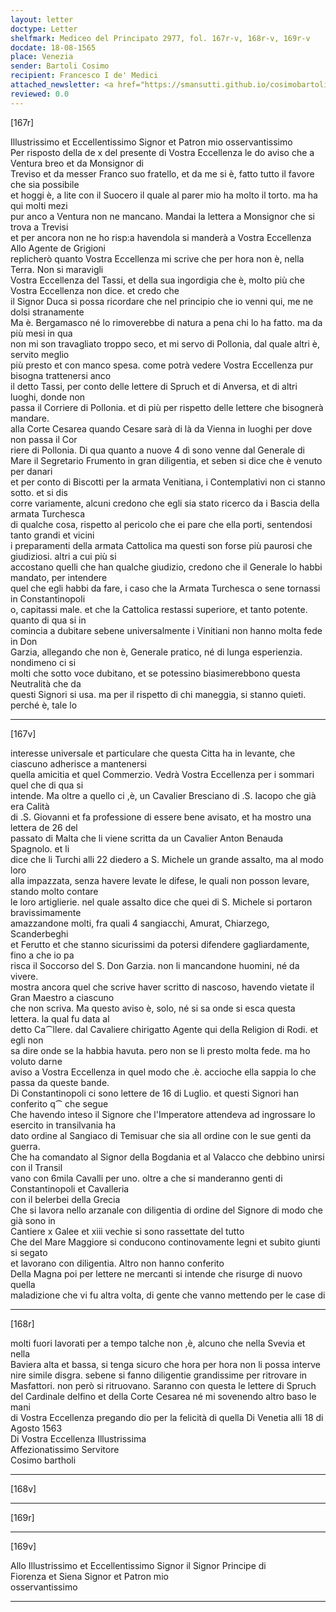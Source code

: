 ```yaml
---
layout: letter
doctype: Letter
shelfmark: Mediceo del Principato 2977, fol. 167r-v, 168r-v, 169r-v
docdate: 18-08-1565
place: Venezia
sender: Bartoli Cosimo
recipient: Francesco I de' Medici
attached_newsletter: <a href="https://smansutti.github.io/cosimobartoli/texts/3079_129/">3079_129</a>
reviewed: 0.0
---
```


[167r]  
  
  
Illustrissimo et Eccellentissimo Signor et Patron mio osservantissimo  
Per risposto della de x del presente di Vostra Eccellenza le do aviso che a Ventura breo et da Monsignor di  
Treviso et da messer Franco suo fratello, et da me si è, fatto tutto il favore che sia possibile  
et hoggi è, a lite con il Suocero il quale al parer mio ha molto il torto. ma ha qui molti mezi  
pur anco a Ventura non ne mancano. Mandai la lettera a Monsignor che si trova a Trevisi  
et per ancora non ne ho risp:a havendola si manderà a Vostra Eccellenza Allo Agente de Grigioni  
replicherò quanto Vostra Eccellenza mi scrive che per hora non è, nella Terra. Non si maravigli  
Vostra Eccellenza del Tassi, et della sua ingordigia che è, molto più che Vostra Eccellenza non dice. et credo che  
il Signor Duca si possa ricordare che nel principio che io venni qui, me ne dolsi stranamente  
Ma è. Bergamasco né lo rimoverebbe di natura a pena chi lo ha fatto. ma da più mesi in qua  
non mi son travagliato troppo seco, et mi servo di Pollonia, dal quale altri è, servito meglio  
più presto et con manco spesa. come potrà vedere Vostra Eccellenza pur bisogna trattenersi anco  
il detto Tassi, per conto delle lettere di Spruch et di Anversa, et di altri luoghi, donde non  
passa il Corriere di Pollonia. et di più per rispetto delle lettere che bisognerà mandare.  
alla Corte Cesarea quando Cesare sarà di là da Vienna in luoghi per dove non passa il Cor  
riere di Pollonia. Di qua quanto a nuove 4 dì sono venne dal Generale di  
Mare il Segretario Frumento in gran diligentia, et seben si dice che è venuto per danari  
et per conto di Biscotti per la armata Venitiana, i Contemplativi non ci stanno sotto. et si dis  
corre variamente, alcuni credono che egli sia stato ricerco da i Bascia della armata Turchesca  
di qualche cosa, rispetto al pericolo che ei pare che ella porti, sentendosi tanto grandi et vicini  
i preparamenti della armata Cattolica ma questi son forse più paurosi che giudiziosi. altri a cui più si  
accostano quelli che han qualche giudizio, credono che il Generale lo habbi mandato, per intendere  
quel che egli habbi da fare, i caso che la Armata Turchesca o sene tornassi in Constantinopoli  
o, capitassi male. et che la Cattolica restassi superiore, et tanto potente. quanto di qua si in  
comincia a dubitare sebene universalmente i Vinitiani non hanno molta fede in Don  
Garzia, allegando che non è, Generale pratico, né di lunga esperienzia. nondimeno ci si  
molti che sotto voce dubitano, et se potessino biasimerebbono questa Neutralità che da  
questi Signori si usa. ma per il rispetto di chi maneggia, si stanno quieti. perché è, tale lo  
  
---  

[167v]  
  
  
interesse universale et particulare che questa Citta ha in levante, che ciascuno adherisce a mantenersi  
quella amicitia et quel Commerzio. Vedrà Vostra Eccellenza per i sommari quel che di qua si  
intende. Ma oltre a quello ci ,è, un Cavalier Bresciano di .S. Iacopo che già era Calità  
di .S. Giovanni et fa professione di essere bene avisato, et ha mostro una lettera de 26 del  
passato di Malta che li viene scritta da un Cavalier Anton Benauda Spagnolo. et li  
dice che li Turchi alli 22 diedero a S. Michele un grande assalto, ma al modo loro  
alla impazzata, senza havere levate le difese, le quali non posson levare, stando molto contare  
le loro artiglierie. nel quale assalto dice che quei di S. Michele si portaron bravissimamente  
amazzandone molti, fra quali 4 sangiacchi, Amurat, Chiarzego, Scanderbeghi  
et Ferutto et che stanno sicurissimi da potersi difendere gagliardamente, fino a che io pa  
risca il Soccorso del S. Don Garzia. non li mancandone huomini, né da vivere.  
mostra ancora quel che scrive haver scritto di nascoso, havendo vietate il Gran Maestro a ciascuno  
che non scriva. Ma questo aviso è, solo, né si sa onde si esca questa lettera. la qual fu data al  
detto Ca⁀llere. dal Cavaliere chirigatto Agente qui della Religion di Rodi. et egli non  
sa dire onde se la habbia havuta. pero non se li presto molta fede. ma ho voluto darne  
aviso a Vostra Eccellenza in quel modo che .è. accioche ella sappia lo che passa da queste bande.  
Di Constantinopoli ci sono lettere de 16 di Luglio. et questi Signori han conferito q⁀ che segue  
Che havendo inteso il Signore che l'Imperatore attendeva ad ingrossare lo esercito in transilvania ha  
dato ordine al Sangiaco di Temisuar che sia all ordine con le sue genti da guerra.  
Che ha comandato al Signor della Bogdania et al Valacco che debbino unirsi con il Transil  
vano con 6mila Cavalli per uno. oltre a che si manderanno genti di Constantinopoli et Cavalleria  
con il belerbei della Grecia  
Che si lavora nello arzanale con diligentia di ordine del Signore di modo che già sono in  
Cantiere x Galee et xiii vechie si sono rassettate del tutto  
Che del Mare Maggiore si conducono continovamente legni et subito giunti si segato  
et lavorano con diligentia. Altro non hanno conferito  
Della Magna poi per lettere ne mercanti si intende che risurge di nuovo quella  
maladizione che vi fu altra volta, di gente che vanno mettendo per le case di  
  
---  

[168r]  
  
  
molti fuori lavorati per a tempo talche non ,è, alcuno che nella Svevia et nella  
Baviera alta et bassa, si tenga sicuro che hora per hora non li possa interve  
nire simile disgra. sebene si fanno diligentie grandissime per ritrovare in  
Masfattori. non però si ritruovano. Saranno con questa le lettere di Spruch  
del Cardinale delfino et della Corte Cesarea né mi sovenendo altro baso le mani  
di Vostra Eccellenza pregando dio per la felicità di quella Di Venetia alli 18 di  
Agosto 1563  
Di Vostra Eccellenza Illustrissima  
Affezionatissimo Servitore  
Cosimo bartholi  
  
---  

[168v]  
  
  
  
---  

[169r]  
  
  
  
---  

[169v]  
  
  
Allo Illustrissimo et Eccellentissimo Signor il Signor Principe di  
Fiorenza et Siena Signor et Patron mio  
osservantissimo  
  
---  

